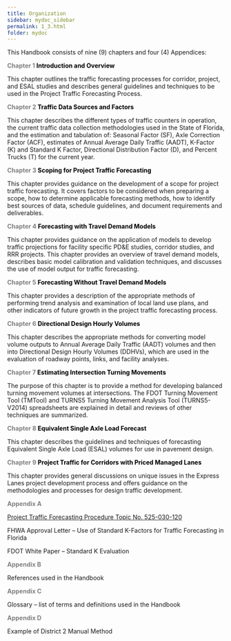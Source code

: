 ```yaml
---
title: Organization
sidebar: mydoc_sidebar
permalink: 1_3.html
folder: mydoc
---
```


<style>
  div{text-align: justify;}
</style>

This Handbook consists of nine (9) chapters and four (4) Appendices:

<span style="color:grey">**Chapter 1 <span style="color:black">Introduction and Overview</span>**

This chapter outlines the traffic forecasting processes for corridor, project, and ESAL studies and describes general guidelines and techniques to be used in the Project Traffic Forecasting Process.

<span style="color:grey">**Chapter 2 <span style="color:black">Traffic Data Sources and Factors</span>**

This chapter describes the different types of traffic counters in operation, the current traffic data collection methodologies used in the State of Florida, and the estimation and tabulation of: Seasonal Factor (SF), Axle Correction Factor (ACF), estimates of Annual Average Daily Traffic (AADT), K-Factor (K) and Standard K Factor, Directional Distribution Factor (D), and Percent Trucks (T) for the current year.

<span style="color:grey">**Chapter 3 <span style="color:black">Scoping for Project Traffic Forecasting</span>**

This chapter provides guidance on the development of a scope for project traffic forecasting. It covers factors to be considered when preparing a scope, how to determine applicable forecasting methods, how to identify best sources of data, schedule guidelines, and document requirements and deliverables.

<span style="color:grey">**Chapter 4 <span style="color:black">Forecasting with Travel Demand Models</span>**

This chapter provides guidance on the application of models to develop traffic projections for facility specific PD&E studies, corridor studies, and RRR projects. This chapter provides an overview of travel demand models, describes basic model calibration and validation techniques, and discusses the use of model output for traffic forecasting.

<span style="color:grey">**Chapter 5 <span style="color:black">Forecasting Without Travel Demand Models</span>**

This chapter provides a description of the appropriate methods of performing trend analysis and examination of local land use plans, and other indicators of future growth in the project traffic forecasting process.

<span style="color:grey">**Chapter 6 <span style="color:black">Directional Design Hourly Volumes</span>**

This chapter describes the appropriate methods for converting model volume outputs to Annual Average Daily Traffic (AADT) volumes and then into Directional Design Hourly Volumes (DDHVs), which are used in the evaluation of roadway points, links, and facility analyses.

<span style="color:grey">**Chapter 7 <span style="color:black">Estimating Intersection Turning Movements</span>**

The purpose of this chapter is to provide a method for developing balanced turning movement volumes at intersections. The FDOT Turning Movement Tool (TMTool) and TURNS5 Turning Movement Analysis Tool (TURNS5-V2014) spreadsheets are explained in detail and reviews of other techniques are summarized.

<span style="color:grey">**Chapter 8 <span style="color:black">Equivalent Single Axle Load Forecast</span>**

This chapter describes the guidelines and techniques of forecasting Equivalent Single Axle Load (ESAL) volumes for use in pavement design.

<span style="color:grey">**Chapter 9 <span style="color:black">Project Traffic for Corridors with Priced Managed Lanes</span>**

This chapter provides general discussions on unique issues in the Express Lanes project development process and offers guidance on the methodologies and processes for design traffic development.


<span style="color:grey"><b>Appendix A</b></span>

<a href="https://pdl.fdot.gov/api/procedures/downloadProcedure/525-030-120">Project Traffic Forecasting Procedure Topic No. 525-030-120</a>

FHWA Approval Letter – Use of Standard K-Factors for Traffic Forecasting in Florida

FDOT White Paper – Standard K Evaluation

<span style="color:grey"><b>Appendix B</b></span>

References used in the Handbook

<span style="color:grey"><b>Appendix C</b></span>

Glossary – list of terms and definitions used in the Handbook

<span style="color:grey"><b>Appendix D</b></span>

Example of District 2 Manual Method